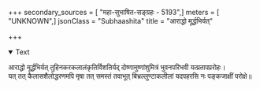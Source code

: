 +++
secondary_sources = [ "महा-सुभाषित-सङ्ग्रहः - 5193",]
meters = [ "UNKNOWN",]
jsonClass = "Subhaashita"
title = "आराद्धो मूर्द्धभिर्यत्"

+++

<details open><summary>Text</summary>

आराद्धो मूर्द्धभिर्यत् तुहिनकरकलालंकृतिर्विशतिर्यद् दोष्णामुष्णांशुमित्रं भुवनपरिभवी यत्प्रतापप्ररोहः।  
यत् तत् कैलासशैलोद्धरणमपि मृषा तत् समस्तं तवाभूत् बिभ्रल्लुण्टाकलीलां यदपहरसि नः पङ्कजाक्षीं परोक्षे॥
</details>
